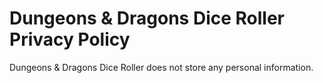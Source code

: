 # Dungeons & Dragons Dice Roller Privacy Policy

Dungeons & Dragons Dice Roller does not store any personal information. 
